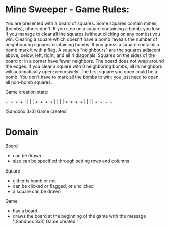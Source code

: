 # Mine Sweeper - Game Rules:

You are presented with a board of squares. Some squares contain mines (bombs), others don't. If you step
on a square containing a bomb, you lose. If you manage to clear all the squares (without clicking on any
bombs) you win.
Clearing a square which doesn't have a bomb reveals the number of neighbouring squares containing bombs.
If you guess a square contains a bomb mark it with a flag.
A squares "neighbours" are the squares adjacent above, below, left, right, and all 4 diagonals. Squares on the
sides of the board or in a corner have fewer neighbors. The board does not wrap around the edges. If you
clear a square with 0 neighboring bombs, all its neighbors will automatically open; recursively.
The first square you open could be a bomb.
You don't have to mark all the bombs to win; you just need to open all non-bomb squares.

Game creation state:

+-+-+-+
| | | |
+-+-+-+
| | | |
+-+-+-+
| | | |
+-+-+-+

[Sandbox 3x3] Game created

# Domain

Board

- can be drawn
- size can be specified through setting rows and columns

Square

- either is bomb or not
- can be clicked or flagged, or unclicked
- a square can be drawn

Game

- has a board
- draws the board at the beginning of the game with the message '[Sandbox 3x3] Game created
  '
